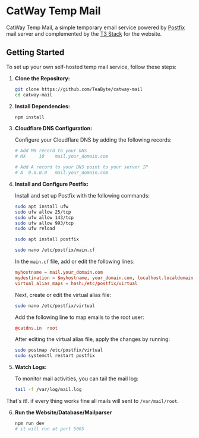 # CatWay Temp Mail

CatWay Temp Mail, a simple temporary email service powered by [Postfix](https://www.postfix.org/) mail server and complemented by the [T3 Stack](https://create.t3.gg/) for the website.

## Getting Started

To set up your own self-hosted temp mail service, follow these steps:

1. **Clone the Repository:**

   ```sh
   git clone https://github.com/TeaByte/catway-mail
   cd catway-mail
   ```

2. **Install Dependencies:**

   ```sh
   npm install
   ```

3. **Cloudflare DNS Configuration:**

   Configure your Cloudflare DNS by adding the following records:
   
   ```py
   # Add MX record to your DNS
   # MX     10    mail.your_domain.com
   
   # Add A record to your DNS point to your server IP
   # A  0.0.0.0   mail.your_domain.com
   ```

4. **Install and Configure Postfix:**

   Install and set up Postfix with the following commands:

   ```sh
   sudo apt install ufw
   sudo ufw allow 25/tcp
   sudo ufw allow 143/tcp
   sudo ufw allow 993/tcp
   sudo ufw reload

   sudo apt install postfix

   sudo nano /etc/postfix/main.cf
   ```

   In the `main.cf` file, add or edit the following lines:
   
   ```conf
   myhostname = mail.your_domain.com
   mydestination = $myhostname, your_domain.com, localhost.localdomain, localhost, root
   virtual_alias_maps = hash:/etc/postfix/virtual
   ```

   Next, create or edit the virtual alias file:

   ```sh
   sudo nano /etc/postfix/virtual
   ```

   Add the following line to map emails to the root user:

   ```conf
   @catdns.in  root
   ```

   After editing the virtual alias file, apply the changes by running:

   ```sh
   sudo postmap /etc/postfix/virtual
   sudo systemctl restart postfix
   ```

5. **Watch Logs:**

   To monitor mail activities, you can tail the mail log:

   ```sh
   tail -f /var/log/mail.log
   ```

That's it!. if every thing works fine all mails will sent to `/var/mail/root`.

6. **Run the Website/Database/Mailparser**

   ```sh
   npm run dev
   # it will run at port 5005
   ```

